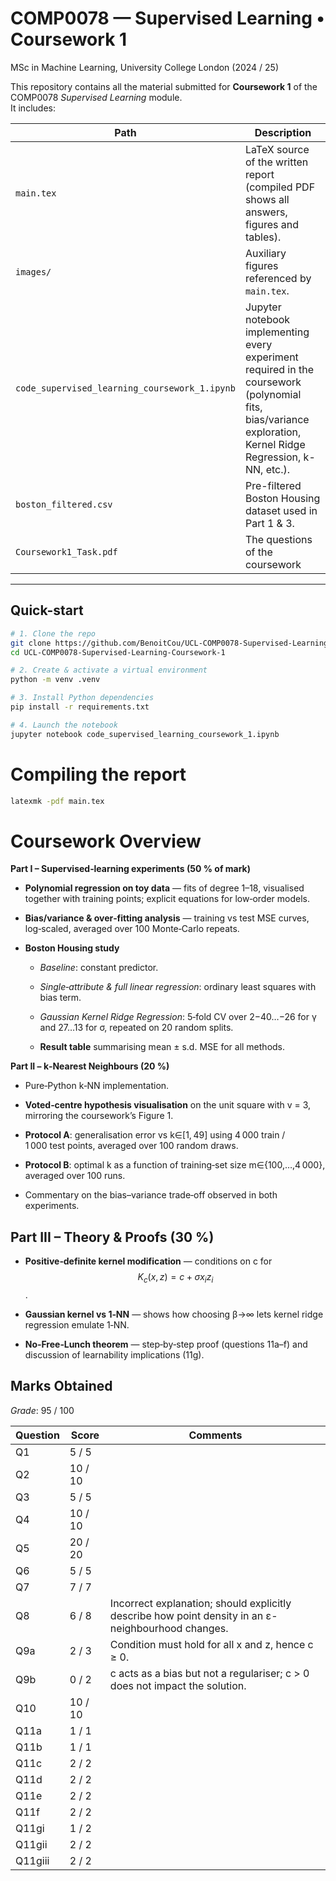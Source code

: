 # COMP0078 — Supervised Learning • Coursework 1  
MSc in Machine Learning, University College London (2024 / 25)

This repository contains all the material submitted for **Coursework 1** of the COMP0078 *Supervised Learning* module.  
It includes:

| Path | Description |
|------|-------------|
| `main.tex`          | LaTeX source of the written report (compiled PDF shows all answers, figures and tables). |
| `images/`           | Auxiliary figures referenced by `main.tex`. |
| `code_supervised_learning_coursework_1.ipynb` | Jupyter notebook implementing every experiment required in the coursework (polynomial fits, bias/variance exploration, Kernel Ridge Regression, k-NN, etc.). |
| `boston_filtered.csv` | Pre-filtered Boston Housing dataset used in Part 1 & 3. |
| `Coursework1_Task.pdf` | The questions of the coursework  |


---

## Quick-start

```bash
# 1. Clone the repo
git clone https://github.com/BenoitCou/UCL-COMP0078-Supervised-Learning-Coursework-1
cd UCL-COMP0078-Supervised-Learning-Coursework-1

# 2. Create & activate a virtual environment
python -m venv .venv

# 3. Install Python dependencies
pip install -r requirements.txt

# 4. Launch the notebook
jupyter notebook code_supervised_learning_coursework_1.ipynb
```

# Compiling the report

```bash
latexmk -pdf main.tex            
```
# Coursework Overview

**Part I – Supervised‑learning experiments (50 % of mark)**

- **Polynomial regression on toy data** — fits of degree 1–18, visualised together with training points; explicit equations for low‑order models.

- **Bias/variance & over‑fitting analysis** — training vs test MSE curves, log‑scaled, averaged over 100 Monte‑Carlo repeats.

- **Boston Housing study**

  - *Baseline*: constant predictor.

  - *Single‑attribute & full linear regression*: ordinary least squares with bias term.

  - *Gaussian Kernel Ridge Regression*: 5‑fold CV over 2−40…−26 for γ and 27…13 for σ, repeated on 20 random splits.

  - **Result table** summarising mean ± s.d. MSE for all methods.

**Part II – k‑Nearest Neighbours (20 %)**

- Pure‑Python k‑NN implementation.

- **Voted‑centre hypothesis visualisation** on the unit square with v = 3, mirroring the coursework’s Figure 1.

- **Protocol A**: generalisation error vs k∈[1, 49] using 4 000 train / 1 000 test points, averaged over 100 random draws.

- **Protocol B**: optimal k as a function of training‑set size m∈{100,…,4 000}, averaged over 100 runs.

- Commentary on the bias–variance trade‑off observed in both experiments.

## Part III – Theory & Proofs (30 %)

- **Positive‑definite kernel modification** — conditions on c for $$K_c(x,z) = c + \sigma x_i z_i$$  .

- **Gaussian kernel vs 1‑NN** — shows how choosing β→∞ lets kernel ridge regression emulate 1‑NN.

- **No‑Free‑Lunch theorem** — step‑by‑step proof (questions 11a–f) and discussion of learnability implications (11g).


## Marks Obtained

*Grade*: 95 / 100

| Question | Score   | Comments                                                                                            |
| -------- | ------- | --------------------------------------------------------------------------------------------------- |
| Q1       | 5 / 5   |                                                                                                     |
| Q2       | 10 / 10 |                                                                                                     |
| Q3       | 5 / 5   |                                                                                                     |
| Q4       | 10 / 10 |                                                                                                     |
| Q5       | 20 / 20 |                                                                                                     |
| Q6       | 5 / 5   |                                                                                                     |
| Q7       | 7 / 7   |                                                                                                     |
| Q8       | 6 / 8   | Incorrect explanation; should explicitly describe how point density in an ε-neighbourhood changes.  |
| Q9a      | 2 / 3   | Condition must hold for all x and z, hence c ≥ 0.                                                   |
| Q9b      | 0 / 2   | c acts as a bias but not a regulariser; c > 0 does not impact the solution.                         |
| Q10      | 10 / 10 |                                                                                                     |
| Q11a     | 1 / 1   |                                                                                                     |
| Q11b     | 1 / 1   |                                                                                                     |
| Q11c     | 2 / 2   |                                                                                                     |
| Q11d     | 2 / 2   |                                                                                                     |
| Q11e     | 2 / 2   |                                                                                                     |
| Q11f     | 2 / 2   |                                                                                                     |
| Q11gi    | 1 / 2   |                                                                                                     |
| Q11gii   | 2 / 2   |                                                                                                     |
| Q11giii  | 2 / 2   |                                                                                                     |


